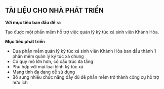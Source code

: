 ﻿## TÀI LIỆU CHO NHÀ PHÁT TRIỂN

**Với mục tiêu ban đầu đề ra**
 
Tạo được một phần mềm hỗ trợ việc quản lý ký túc xá
sinh viên Khánh Hòa.

**Mục tiêu phát triển**

<ul>
<li> Đưa phần mềm quản lý ký túc xá sinh viên Khánh Hòa ban đầu thành 1 phần mềm quản lý
ký túc xá chung</li>
<li>Có quy mô lớn hơn, có cấu trúc đa tầng</li>
<li>Phù hợp với mọi loại hình ký túc xá </li>
<li>Mang tính đa dạng dễ sử dụng</li>
<li>Bổ sung nhiều chức năng đầy đủ để phần mềm trở thành công cụ hỗ trợ hữu ích</li>
</ul>